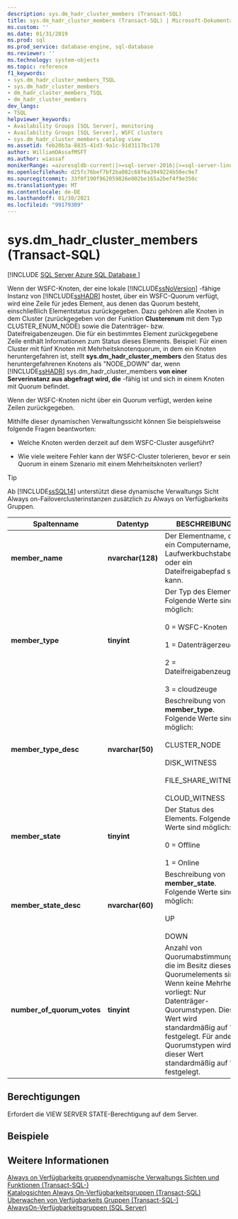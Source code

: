 ```yaml
---
description: sys.dm_hadr_cluster_members (Transact-SQL)
title: sys.dm_hadr_cluster_members (Transact-SQL) | Microsoft-Dokumentation
ms.custom: ''
ms.date: 01/31/2019
ms.prod: sql
ms.prod_service: database-engine, sql-database
ms.reviewer: ''
ms.technology: system-objects
ms.topic: reference
f1_keywords:
- sys.dm_hadr_cluster_members_TSQL
- sys.dm_hadr_cluster_members
- dm_hadr_cluster_members_TSQL
- dm_hadr_cluster_members
dev_langs:
- TSQL
helpviewer_keywords:
- Availability Groups [SQL Server], monitoring
- Availability Groups [SQL Server], WSFC clusters
- sys.dm_hadr_cluster_members catalog view
ms.assetid: feb20b3a-8835-41d3-9a1c-91d3117bc170
author: WilliamDAssafMSFT
ms.author: wiassaf
monikerRange: =azuresqldb-current||>=sql-server-2016||>=sql-server-linux-2017||=azuresqldb-mi-current
ms.openlocfilehash: d25fc76bef7bf2ba082c68f6a3949224b50ec9e7
ms.sourcegitcommit: 33f0f190f962059826e002be165a2bef4f9e350c
ms.translationtype: MT
ms.contentlocale: de-DE
ms.lasthandoff: 01/30/2021
ms.locfileid: "99179309"
---
```

# <a name="sysdm_hadr_cluster_members-transact-sql"></a>sys.dm_hadr_cluster_members (Transact-SQL)
[!INCLUDE [SQL Server Azure SQL Database ](../../includes/applies-to-version/sql-asdb.md)]

  Wenn der WSFC-Knoten, der eine lokale [!INCLUDE[ssNoVersion](../../includes/ssnoversion-md.md)] -fähige Instanz von [!INCLUDE[ssHADR](../../includes/sshadr-md.md)] hostet, über ein WSFC-Quorum verfügt, wird eine Zeile für jedes Element, aus denen das Quorum besteht, einschließlich Elementstatus zurückgegeben. Dazu gehören alle Knoten in dem Cluster (zurückgegeben von der Funktion **Clusterenum** mit dem Typ CLUSTER_ENUM_NODE) sowie die Datenträger- bzw. Dateifreigabenzeugen. Die für ein bestimmtes Element zurückgegebene Zeile enthält Informationen zum Status dieses Elements. Beispiel: Für einen Cluster mit fünf Knoten mit Mehrheitsknotenquorum, in dem ein Knoten heruntergefahren ist, stellt **sys.dm_hadr_cluster_members** den Status des heruntergefahrenen Knotens als "NODE_DOWN" dar, wenn [!INCLUDE[ssHADR](../../includes/sshadr-md.md)] sys.dm_hadr_cluster_members **von einer Serverinstanz aus abgefragt wird, die** -fähig ist und sich in einem Knoten mit Quorum befindet.  
  
 Wenn der WSFC-Knoten nicht über ein Quorum verfügt, werden keine Zeilen zurückgegeben.  
  
 Mithilfe dieser dynamischen Verwaltungssicht können Sie beispielsweise folgende Fragen beantworten:  
  
-   Welche Knoten werden derzeit auf dem WSFC-Cluster ausgeführt?  
  
-   Wie viele weitere Fehler kann der WSFC-Cluster tolerieren, bevor er sein Quorum in einem Szenario mit einem Mehrheitsknoten verliert?  

 > [!TIP]
 > Ab [!INCLUDE[ssSQL14](../../includes/sssql14-md.md)] unterstützt diese dynamische Verwaltungs Sicht Always on-Failoverclusterinstanzen zusätzlich zu Always on Verfügbarkeits Gruppen.  
  
|Spaltenname|Datentyp|BESCHREIBUNG|  
|-----------------|---------------|-----------------|  
|**member_name**|**nvarchar(128)**|Der Elementname, der ein Computername, ein Laufwerkbuchstabe oder ein Dateifreigabepfad sein kann.|  
|**member_type**|**tinyint**|Der Typ des Elements. Folgende Werte sind möglich:<br /><br /> 0 = WSFC-Knoten<br /><br /> 1 = Datenträgerzeuge<br /><br /> 2 = Dateifreigabenzeuge<br /><br /> 3 = cloudzeuge|  
|**member_type_desc**|**nvarchar(50)**|Beschreibung von **member_type**. Folgende Werte sind möglich:<br /><br /> CLUSTER_NODE<br /><br /> DISK_WITNESS<br /><br /> FILE_SHARE_WITNESS<br /><br /> CLOUD_WITNESS|  
|**member_state**|**tinyint**|Der Status des Elements. Folgende Werte sind möglich:<br /><br /> 0 = Offline<br /><br /> 1 = Online|  
|**member_state_desc**|**nvarchar(60)**|Beschreibung von **member_state**. Folgende Werte sind möglich:<br /><br /> UP<br /><br /> DOWN|  
|**number_of_quorum_votes**|**tinyint**|Anzahl von Quorumabstimmungen, die im Besitz dieses Quorumelements sind. Wenn keine Mehrheit vorliegt: Nur Datenträger-Quorumstypen. Dieser Wert wird standardmäßig auf "0" festgelegt. Für andere Quorumstypen wird dieser Wert standardmäßig auf "1" festgelegt.|  
  
## <a name="permissions"></a>Berechtigungen  
 Erfordert die VIEW SERVER STATE-Berechtigung auf dem Server.  
  
## <a name="examples"></a>Beispiele  
  
## <a name="see-also"></a>Weitere Informationen  
 [Always on Verfügbarkeits gruppendynamische Verwaltungs Sichten und Funktionen &#40;Transact-SQL-&#41;](../../relational-databases/system-dynamic-management-views/always-on-availability-groups-dynamic-management-views-functions.md)   
 [Katalogsichten Always On-Verfügbarkeitsgruppen &#40;Transact-SQL&#41;](../../relational-databases/system-catalog-views/always-on-availability-groups-catalog-views-transact-sql.md)   
 [Überwachen von Verfügbarkeits Gruppen &#40;Transact-SQL-&#41;](../../database-engine/availability-groups/windows/monitor-availability-groups-transact-sql.md)   
 [AlwaysOn-Verfügbarkeitsgruppen &#40;SQL Server&#41;](../../database-engine/availability-groups/windows/always-on-availability-groups-sql-server.md)  
  
  
